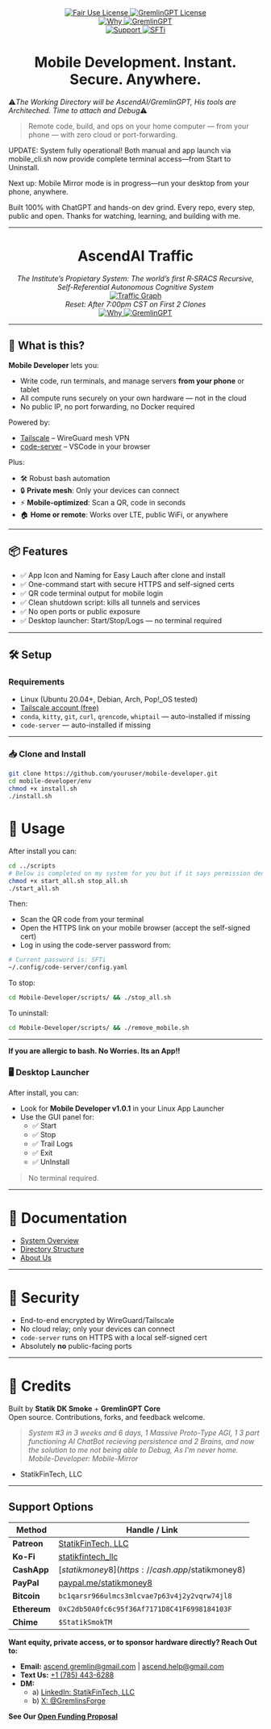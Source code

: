 <link rel="stylesheet" type="text/css" href="docs/custom.css">
<div align="center">
  <a
href="https://github.com/statikfintechllc/Mobile-Developer/blob/master/LICENSE">
    <img src="https://img.shields.io/badge/Mobile-black?style=for-the-badge&logo=dragon&logoColor=gold" alt="Fair Use License"/>
  </a>
  <a href="https://github.com/statikfintechllc/Mobile-Developer/blob/master/LICENSE">
    <img src="https://img.shields.io/badge/Developer%20v.1.0.1-darkred?style=for-the-badge&logo=dragon&logoColor=gold" alt="GremlinGPT License"/>
  </a>
</div>

<div align="center">
  <a
href="https://github.com/statikfintechllc/AscendAI/blob/master/About Us/WHY_GREMLINGPT.md">
    <img src="https://img.shields.io/badge/Why-black?style=for-the-badge&logo=dragon&logoColor=gold" alt="Why"/>
  </a>
  <a href="https://github.com/statikfintechllc/AscendAI/blob/master/About Us/WHY_GREMLINGPT.md">
    <img src="https://img.shields.io/badge/GremlinGPT-darkred?style=for-the-badge&logo=dragon&logoColor=gold" alt="GremlinGPT"/>
  </a>
</div>

  <div align="center">
  <a href="https://ko-fi.com/statikfintech_llc">
    <img src="https://img.shields.io/badge/Support-black?style=for-the-badge&logo=dragon&logoColor=gold" alt="Support"/>
  </a>
  <a href="https://patreon.com/StatikFinTech_LLC?utm_medium=unknown&utm_source=join_link&utm_campaign=creatorshare_creator&utm_content=copyLink">
    <img src="https://img.shields.io/badge/SFTi-darkred?style=for-the-badge&logo=dragon&logoColor=gold" alt="SFTi"/>
  </a>

# Mobile Development. Instant. Secure. Anywhere.

</div>

⚠️*The Working Directory will be AscendAI/GremlinGPT, His tools are Architeched. Time to attach and Debug*⚠️

> Remote code, build, and ops on your home computer — from your phone — with zero cloud or port-forwarding.

UPDATE: System fully operational!
Both manual and app launch via mobile_cli.sh now provide complete terminal access—from Start to Uninstall.

Next up: Mobile Mirror mode is in progress—run your desktop from your phone, anywhere.

Built 100% with ChatGPT and hands-on dev grind. Every repo, every step, public and open. Thanks for watching, learning, and building with me.

---

<h1 align="center">AscendAI Traffic</h1>
<div align="center">
  <em>
    The Institute’s Propietary System:  The world’s first R‑SRACS
    Recursive, Self-Referential Autonomous Cognitive System
  </em>
</div>

<div align="center">
  <a href="https://raw.githubusercontent.com/statikfintechllc/AscendAI/main/docs/traffic_graph.png">
  <img src="https://raw.githubusercontent.com/statikfintechllc/AscendAI/main/docs/traffic_graph.png" alt="Traffic Graph" />
  </a>
</div>
  
<div align="center">
  <em>
Reset: After 7:00pm CST on First 2 Clones
  </em>
</div>

<div align="center">
  <a
href="https://github.com/statikfintechllc/AscendDocs_of_GovSeverance/blob/master/Docs">
    <img src="https://img.shields.io/badge/Learn-black?style=for-the-badge&logo=dragon&logoColor=gold" alt="Why"/>
  </a>
  <a href="https://github.com/statikfintechllc/AscendDocs_of_GovSeverance/blob/master/Docs">
    <img src="https://img.shields.io/badge/Why-darkred?style=for-the-badge&logo=dragon&logoColor=gold" alt="GremlinGPT"/>
  </a>
</div>

---

## 🚀 What is this?

**Mobile Developer** lets you:
- Write code, run terminals, and manage servers **from your phone** or tablet
- All compute runs securely on your own hardware — not in the cloud
- No public IP, no port forwarding, no Docker required

Powered by:
- [Tailscale](https://tailscale.com/) – WireGuard mesh VPN
- [code-server](https://github.com/coder/code-server) – VSCode in your browser

Plus:
- 🛠️ Robust bash automation
- 🔒 **Private mesh**: Only your devices can connect
- ⚡ **Mobile-optimized**: Scan a QR, code in seconds
- 🏠 **Home or remote**: Works over LTE, public WiFi, or anywhere

---

## 📦 Features

- ✅ App Icon and Naming for Easy Lauch after clone and install
- ✅ One-command start with secure HTTPS and self-signed certs
- ✅ QR code terminal output for mobile login
- ✅ Clean shutdown script: kills all tunnels and services
- ✅ No open ports or public exposure
- ✅ Desktop launcher: Start/Stop/Logs — no terminal required

---

## 🛠️ Setup

### Requirements

- Linux (Ubuntu 20.04+, Debian, Arch, Pop!\_OS tested)
- [Tailscale account (free)](https://tailscale.com/)
- `conda`, `kitty`, `git`, `curl`, `qrencode`, `whiptail` — auto-installed if missing
- `code-server` — auto-installed if missing

---

### 📥 Clone and Install

```bash
git clone https://github.com/youruser/mobile-developer.git
cd mobile-developer/env
chmod +x install.sh
./install.sh
```

# 📂 Usage

After install you can:

```bash
cd ../scripts
# Below is completed on my system for you but if it says permission denied, This is there.
chmod +x start_all.sh stop_all.sh
./start_all.sh
```

Then:

- Scan the QR code from your terminal  
- Open the HTTPS link on your mobile browser (accept the self-signed cert)  
- Log in using the code-server password from:

```bash
# Current password is: SFTi
~/.config/code-server/config.yaml
```

To stop:

```bash
cd Mobile-Developer/scripts/ && ./stop_all.sh
```

To uninstall:

```bash
cd Mobile-Developer/scripts/ && ./remove_mobile.sh
```

---

**If you are allergic to bash. No Worries. Its an App!!**

### 🖥️ Desktop Launcher

After install, you can:

- Look for **Mobile Developer v1.0.1** in your Linux App Launcher  
- Use the GUI panel for:  
  - ✅ Start  
  - ✅ Stop
  - ✅ Trail Logs  
  - ✅ Exit
  - ✅ UnInstall

> No terminal required.

---

# 📖 Documentation

- [System Overview](https://github.com/statikfintechllc/Mobile-Developer/blob/master/docs/SYSTEM_OVERVIEW.md)
- [Directory Structure](https://github.com/statikfintechllc/Mobile-Developer/blob/master/docs/STRUCTURE.md)
- [About Us](https://github.com/statikfintechllc/AscendAI/blob/master/About%20Us/FOUNDER_STATEMENT.md)

---

# 🔐 Security

- End-to-end encrypted by WireGuard/Tailscale  
- No cloud relay; only your devices can connect  
- `code-server` runs on HTTPS with a local self-signed cert  
- Absolutely **no** public-facing ports

---

# 🙌 Credits

Built by **Statik DK Smoke** + **GremlinGPT Core**  
Open source. Contributions, forks, and feedback welcome.

> *System #3 in 3 weeks and 6 days, 1 Massive Proto-Type AGI, 1 3 part functioning AI ChatBot recieving persistence and 2 Brains, and now the solution to me not being able to Debug, As I'm never home. Mobile-Developer: Mobile-Mirror*
- StatikFinTech, LLC

---

## Support Options

| Method        | Handle / Link |
|---------------|---------------|
| **Patreon**   | [StatikFinTech, LLC](https://patreon.com/StatikFinTech_LLC?utm_medium=unknown&utm_source=join_link&utm_campaign=creatorshare_creator&utm_content=copyLink) |
| **Ko-Fi**     | [statikfintech_llc](https://ko-fi.com/statikfintech_llc) |
| **CashApp**   | [$statikmoney8](https://cash.app/$statikmoney8) |
| **PayPal**    | [paypal.me/statikmoney8](https://paypal.me/statikmoney8) |
| **Bitcoin**   | `bc1qarsr966ulmcs3mlcvae7p63v4j2y2vqrw74jl8` |
| **Ethereum**  | `0xC2db50A0fc6c95f36Af7171D8C41F6998184103F` |
| **Chime**     | `$StatikSmokTM` |

**Want equity, private access, or to sponsor hardware directly? Reach Out to:**
- **Email:** [ascend.gremlin@gmail.com](mailto:ascend.gremlin@gmail.com) | [ascend.help@gmail.com](mailto:ascend.help@gmail.com)
- **Text Us:** [+1 (785) 443-6288](sms:+17854436288)  
- **DM:**  
  - a) [LinkedIn: StatikFinTech, LLC](https://www.linkedin.com/in/statikfintech-llc-780804368/)
  - b) [X: @GremlinsForge](https://twitter.com/GremlinsForge)  

**See Our [Open Funding Proposal](https://github.com/statikfintechllc/Mobile-Developer/blob/master/docs/OPEN_FUNDING_PROPOSAL.md)**
